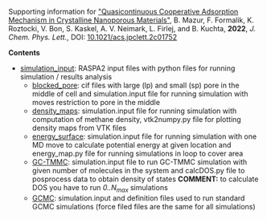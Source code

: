 Supporting information for ["Quasicontinuous Cooperative Adsorption Mechanism in Crystalline Nanoporous Materials"](https://doi.org/10.1021/acs.jpclett.2c01752), B. Mazur, F. Formalik, K. Roztocki, V. Bon, S. Kaskel, A. V. Neimark, L. Firlej, and B. Kuchta, **2022**, _J. Chem. Phys. Lett._, DOI: [10.1021/acs.jpclett.2c01752](https://doi.org/10.1021/acs.jpclett.2c01752)

**Contents**

- [simulation_input](simulation_input): RASPA2 input files with python files for running simulation / results analysis
  - [blocked_pore](simulation_input/blocked_pore): cif files with large (lp) and small (sp) pore in the middle of cell and simulation.input file for running simulation with moves restriction to pore in the middle
  - [density_maps](simulation_input/density_maps): simulation.input file for running simulation with computation of methane density, vtk2numpy.py file for plotting density maps from VTK files
  - [energy_surface](simulation_input/energy_surface): simulation.input file for running simulation with one MD move to calculate potential energy at given location and energy_map.py file for running simulations in loop to cover area
  - [GC-TMMC](simulation_input/GC-TMMC): simulation.input file to run GC-TMMC simulation with given number of molecules in the system and calcDOS.py file to posprocess data to obtain density of states **COMMENT:** to calculate DOS you have to run _0..N<sub>max</sub>_ simulations
  - [GCMC](simulation_input/GCMC): simulation.input and definition files used to run standard GCMC simulations (force filed files are the same for all simulations)
